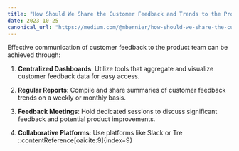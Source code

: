 ```yaml
---
title: "How Should We Share the Customer Feedback and Trends to the Product Team"
date: 2023-10-25
canonical_url: "https://medium.com/@mbernier/how-should-we-share-the-customer-feedback-and-trends-to-the-product-team-0edd7ef98237"
---
```


Effective communication of customer feedback to the product team can be achieved through:

1. **Centralized Dashboards**: Utilize tools that aggregate and visualize customer feedback data for easy access.

2. **Regular Reports**: Compile and share summaries of customer feedback trends on a weekly or monthly basis.

3. **Feedback Meetings**: Hold dedicated sessions to discuss significant feedback and potential product improvements.

4. **Collaborative Platforms**: Use platforms like Slack or Tre
::contentReference[oaicite:9]{index=9}
 
